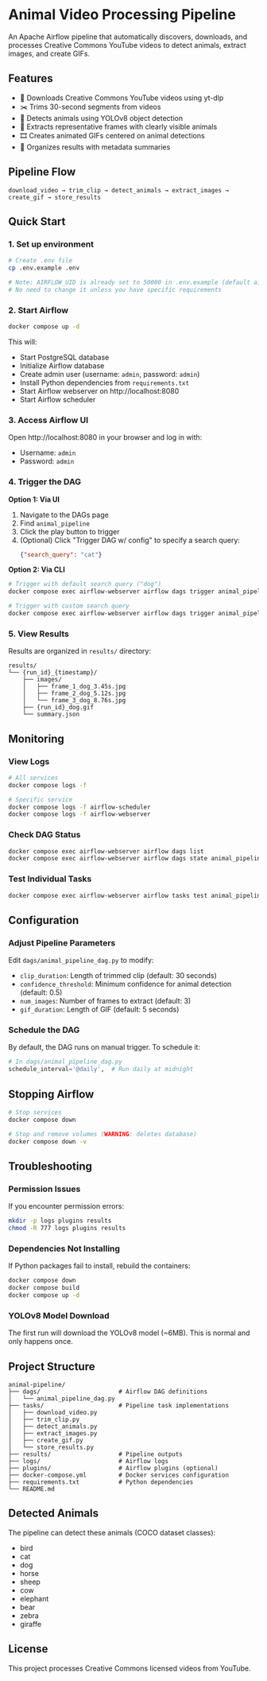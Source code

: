 # Animal Video Processing Pipeline

An Apache Airflow pipeline that automatically discovers, downloads, and processes Creative Commons YouTube videos to detect animals, extract images, and create GIFs.

## Features

- 🎥 Downloads Creative Commons YouTube videos using yt-dlp
- ✂️ Trims 30-second segments from videos
- 🤖 Detects animals using YOLOv8 object detection
- 📸 Extracts representative frames with clearly visible animals
- 🎞️ Creates animated GIFs centered on animal detections
- 📁 Organizes results with metadata summaries

## Pipeline Flow

```
download_video → trim_clip → detect_animals → extract_images → create_gif → store_results
```

## Quick Start

### 1. Set up environment

```bash
# Create .env file
cp .env.example .env

# Note: AIRFLOW_UID is already set to 50000 in .env.example (default airflow user)
# No need to change it unless you have specific requirements
```

### 2. Start Airflow

```bash
docker compose up -d
```

This will:
- Start PostgreSQL database
- Initialize Airflow database
- Create admin user (username: `admin`, password: `admin`)
- Install Python dependencies from `requirements.txt`
- Start Airflow webserver on http://localhost:8080
- Start Airflow scheduler

### 3. Access Airflow UI

Open http://localhost:8080 in your browser and log in with:
- Username: `admin`
- Password: `admin`

### 4. Trigger the DAG

**Option 1: Via UI**
1. Navigate to the DAGs page
2. Find `animal_pipeline`
3. Click the play button to trigger
4. (Optional) Click "Trigger DAG w/ config" to specify a search query:
   ```json
   {"search_query": "cat"}
   ```

**Option 2: Via CLI**
```bash
# Trigger with default search query ("dog")
docker compose exec airflow-webserver airflow dags trigger animal_pipeline

# Trigger with custom search query
docker compose exec airflow-webserver airflow dags trigger animal_pipeline --conf '{"search_query": "elephant"}'
```

### 5. View Results

Results are organized in `results/` directory:
```
results/
└── {run_id}_{timestamp}/
    ├── images/
    │   ├── frame_1_dog_3.45s.jpg
    │   ├── frame_2_dog_5.12s.jpg
    │   └── frame_3_dog_8.76s.jpg
    ├── {run_id}_dog.gif
    └── summary.json
```

## Monitoring

### View Logs

```bash
# All services
docker compose logs -f

# Specific service
docker compose logs -f airflow-scheduler
docker compose logs -f airflow-webserver
```

### Check DAG Status

```bash
docker compose exec airflow-webserver airflow dags list
docker compose exec airflow-webserver airflow dags state animal_pipeline
```

### Test Individual Tasks

```bash
docker compose exec airflow-webserver airflow tasks test animal_pipeline download_video 2024-01-01
```

## Configuration

### Adjust Pipeline Parameters

Edit `dags/animal_pipeline_dag.py` to modify:
- `clip_duration`: Length of trimmed clip (default: 30 seconds)
- `confidence_threshold`: Minimum confidence for animal detection (default: 0.5)
- `num_images`: Number of frames to extract (default: 3)
- `gif_duration`: Length of GIF (default: 5 seconds)

### Schedule the DAG

By default, the DAG runs on manual trigger. To schedule it:

```python
# In dags/animal_pipeline_dag.py
schedule_interval='@daily',  # Run daily at midnight
```

## Stopping Airflow

```bash
# Stop services
docker compose down

# Stop and remove volumes (WARNING: deletes database)
docker compose down -v
```

## Troubleshooting

### Permission Issues

If you encounter permission errors:
```bash
mkdir -p logs plugins results
chmod -R 777 logs plugins results
```

### Dependencies Not Installing

If Python packages fail to install, rebuild the containers:
```bash
docker compose down
docker compose build
docker compose up -d
```

### YOLOv8 Model Download

The first run will download the YOLOv8 model (~6MB). This is normal and only happens once.

## Project Structure

```
animal-pipeline/
├── dags/                      # Airflow DAG definitions
│   └── animal_pipeline_dag.py
├── tasks/                     # Pipeline task implementations
│   ├── download_video.py
│   ├── trim_clip.py
│   ├── detect_animals.py
│   ├── extract_images.py
│   ├── create_gif.py
│   └── store_results.py
├── results/                   # Pipeline outputs
├── logs/                      # Airflow logs
├── plugins/                   # Airflow plugins (optional)
├── docker-compose.yml         # Docker services configuration
├── requirements.txt           # Python dependencies
└── README.md
```

## Detected Animals

The pipeline can detect these animals (COCO dataset classes):
- bird
- cat
- dog
- horse
- sheep
- cow
- elephant
- bear
- zebra
- giraffe

## License

This project processes Creative Commons licensed videos from YouTube.
